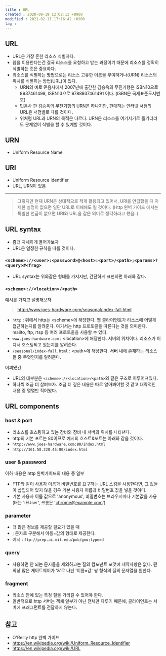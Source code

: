 ```yaml
---
title : URL
created : 2020-09-19 12:02:13 +0900
modified : 2021-02-17 17:16:42 +0900
tag : 
---
```

## URL
-  URL은 가장 흔한 리소스 식별자다.
-  웹을 이용한다는건 결국 리소스를 요청하고 받는 과정이기 때문에 리소스를 정확히 식별하는 것은 중요하다.
-  리소스를 식별하는 방법으로는 리소스 고유한 이름을 부여하거나(URN) 리소스의 위치를 식별하는 방법(URL)이 있다.
    -  URN의 예로 민음사에서 2007년에 출간한 김승옥의 무진기행은 ISBN10으로 8937461498, ISBN13으로 9788937461491 이다. (ISBN은 국제표준도서번호)
    -  민음사 판 김승옥의 무진기행의 URN은 하나지만, 판매하는 인터넷 서점의 URL은 서점별로 다를 것이다.
    -  위처럼 URL과 URN의 목적은 다르다. URN은 리소스를 여기저기로 옮기더라도 문제없이 식별을 할 수 있게할 것이다.

## URN
-  Uniform Resource Name

## URI
-  Uniform Resource Identifier
-  URL, URN이 있음
---
> 그렇지만 현재 URN은 상대적으로 적게 활용되고 있어서, URI를 언급했을 때 자세한 설명이 없으면 일단 URL로 이해해도 될 것이다. (Http 완벽 가이드 에서는 특별한 언급이 없으면 URI와 URL을 같은 의미로 생각하라고 했음..)

## URL syntax
-  좀더 자세하게 들어가보자
-  URL은 일정한 규칙을 따를 것이다.

### `<scheme>://<user>:<password>@<host>:<port>/<path>;<params>?<query>#<frag>`

-  URL syntax는 위와같은 형태를 가지지만, 간단하게 표현하면 아래와 같다.

###  `<scheme>://<location>/<path>`

예시를 가지고 설명해보자

> http://www.joes-hardware.com/seasonal/index-fall.html

-  `http` : 위에서 http는 \<scheme\>에 해당한다. 웹 클라이언트가 리소스에 어떻게 접근하는지를 알려준다. 여기서는 http 프로토콜을 따른다는 것을 의미한다. mailto, ftp, rtsp 등 여러 프로토콜을 사용할 수 있다.
-  `www.joes-hardware.com` : \<location\>에 해당한다. 서버의 위치이다. 리소스가 어디서 호스팅되고 있는지를 알려준다.
-  `/seasonal/index-fall.html` : \<path\>에 해당한다. 서버 내에 존재하는 리소스들 중 무엇인지를 알려준다.

어찌됐건

-  URL의 대부분은 `<scheme>://<location>/<path>`와 같은 구조로 이루어져있다.
-  하나씩 조금 더 살펴보자. 조금 더 깊은 내용은 따로 알아봐야할 것 같고 대략적인 내용 중 몇몇만 적어봤다.


## URL components

### host & port
-  리소스를 호스팅하고 있는 장비와 장비 내 서버의 위치를 나타낸다.
-  http의 기본 포트는 80이므로 예시의 호스트&포트는 아래와 같을 것이다. 
-  `http://www.joes-hardware.com:80/index.html`
-  `http://161.58.228.45:80/index.html`

### user & password
이하 내용은 http 완벽가이드의 내용 중 일부
-  FTP와 같이 사용자 이름과 비밀번호를 요구하는 URL 스킴을 사용한다면, 그 값들이 삽입되어 있지 않을 경우 기본 사용자 이름과 비밀번호 값을 넣을 것이다.
-  기본 사용자 이름 값으로 'anonymous', 비밀번호는 브라우저마다 기본값을 사용(IE는 'IEUser', 크롬은 'chrome@example.com')

### parameter
-  더 많은 정보를 제공할 필요가 있을 때
-  ; 문자로 구분해서 이름=값의 형태로 제공한다.
-  예시 : `ftp://prep.ai.mit.edu/pub/gnu;type=d`

### query
-  사용하면 안 되는 문자들을 제외하고는 질의 컴포넌트 포맷에 제약사항은 없다. 편의상 많은 게이트웨이가 '&'로 나뉜 '이름=값' 쌍 형식의 질의 문자열을 원한다.

### fragment
-  리소스 안에 있는 특정 절을 가리킬 수 있어야 한다.
-  일반적으로 http 서버는 객체 일부가 아닌 전체만 다루기 때문에, 클라이언트는 서버에 프래그먼트를 전달하지 않는다.

## 참고
-  O'Reilly http 완벽 가이드
-  https://en.wikipedia.org/wiki/Uniform_Resource_Identifier
-  https://en.wikipedia.org/wiki/URL
